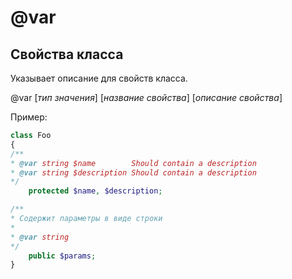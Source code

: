 # @var
## Свойства класса

Указывает описание для свойств класса.

@var [_тип значения_] [_название свойства_] [_описание свойства_]

Пример:
```php
class Foo
{
/**
* @var string $name        Should contain a description
* @var string $description Should contain a description
*/
    protected $name, $description;

/**
* Содержит параметры в виде строки
*
* @var string
*/
    public $params;
}
```